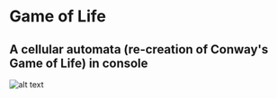 # Game of Life

## A cellular automata (re-creation of Conway's Game of Life) in console
![alt text](https://media.giphy.com/media/26Ut92LMOUjOrYbQeU/giphy.gif)
